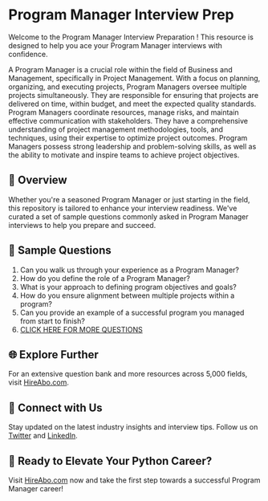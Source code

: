 # Program Manager Interview Prep

Welcome to the Program Manager Interview Preparation ! This resource is designed to help you ace your Program Manager interviews with confidence.

A Program Manager is a crucial role within the field of Business and Management, specifically in Project Management. With a focus on planning, organizing, and executing projects, Program Managers oversee multiple projects simultaneously. They are responsible for ensuring that projects are delivered on time, within budget, and meet the expected quality standards. Program Managers coordinate resources, manage risks, and maintain effective communication with stakeholders. They have a comprehensive understanding of project management methodologies, tools, and techniques, using their expertise to optimize project outcomes. Program Managers possess strong leadership and problem-solving skills, as well as the ability to motivate and inspire teams to achieve project objectives.

## 🚀 Overview

Whether you're a seasoned Program Manager or just starting in the field, this repository is tailored to enhance your interview readiness. We've curated a set of sample questions commonly asked in Program Manager interviews to help you prepare and succeed.

## 📝 Sample Questions

1. Can you walk us through your experience as a Program Manager?
2. How do you define the role of a Program Manager?
3. What is your approach to defining program objectives and goals?
4. How do you ensure alignment between multiple projects within a program?
5. Can you provide an example of a successful program you managed from start to finish?
6. [CLICK HERE FOR MORE QUESTIONS](https://hireabo.com/job/1_3_3/Program%20Manager)

## 🌐 Explore Further

For an extensive question bank and more resources across 5,000 fields, visit [HireAbo.com](https://www.hireabo.com).

## 📱 Connect with Us

Stay updated on the latest industry insights and interview tips. Follow us on [Twitter](https://twitter.com/hireabo) and [LinkedIn](https://www.linkedin.com/in/hire-abo-3609972a8/).

## 🚀 Ready to Elevate Your Python Career?

Visit [HireAbo.com](https://www.hireabo.com) now and take the first step towards a successful Program Manager career!